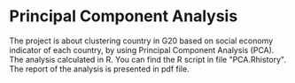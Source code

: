 # Principal Component Analysis
The project is about clustering country in G20 based on social economy indicator of each country, by using Principal Component Analysis (PCA).
The analysis calculated in R. You can find the R script in file "PCA.Rhistory".
The report of the analysis is presented in pdf file.
